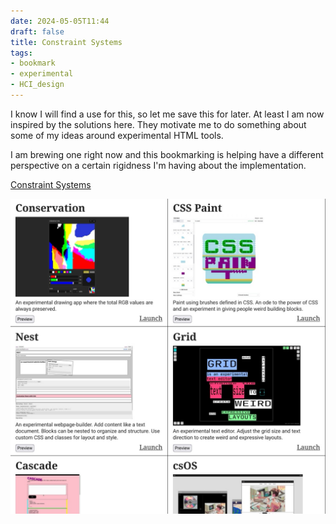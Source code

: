 ```yaml
---
date: 2024-05-05T11:44
draft: false
title: Constraint Systems
tags:
- bookmark
- experimental
- HCI_design
---
```

I know I will find a use for this, so let me save this for later. At least I am now inspired by the solutions here. They motivate me to do something about some of my ideas around experimental HTML tools.

I am brewing one right now and this bookmarking is helping have a different perspective on a certain rigidness I'm having about the implementation.

[Constraint Systems](https://constraint.systems/)

![attachment-2024-05-05](../attachment/zettel-notes/attachment-2024-05-05.jpg)

